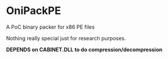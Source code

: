 # OniPackPE
A PoC binary packer for x86 PE files

Nothing really special just for research purposes.

**DEPENDS on CABINET.DLL to do compression/decompression**
